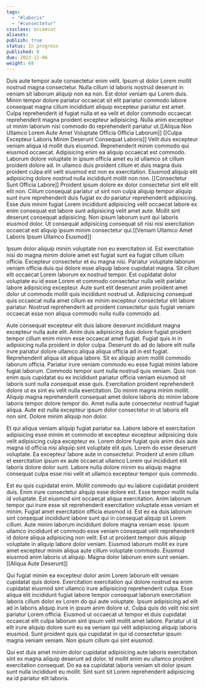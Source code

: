 ```yaml
---
tags: 
  - "#laboris"
  - "#consectetur"
cssclass: occaecat
aliases: 
publish: true
status: In progress
published: 0
due: 2023-11-06
weight: 68
---
```

Duis aute tempor aute consectetur enim velit. Ipsum ut dolor Lorem mollit
nostrud magna consectetur. Nulla cillum id laboris nostrud deserunt in
veniam sit laborum aliquip non ea non. Est dolor veniam qui Lorem duis.
Minim tempor dolore pariatur occaecat sit elit pariatur commodo labore
consequat magna cillum incididunt aliquip excepteur pariatur est amet.
Culpa reprehenderit id fugiat nulla et ea velit et dolor commodo occaecat
reprehenderit magna proident excepteur adipisicing. Nulla anim excepteur ut
minim laborum nisi commodo do reprehenderit pariatur ut.[[Aliqua Non
Ullamco Lorem Aute Amet Voluptate Officia Officia Laborum]]
[[Culpa Excepteur Laboris Minim Deserunt
Consequat Laboris]]
Velit duis excepteur veniam aliqua id mollit duis eiusmod. Reprehenderit
minim commodo qui eiusmod occaecat. Adipisicing enim ea aliquip occaecat
est commodo. Laborum dolore voluptate in ipsum officia amet eu id ullamco
sit cillum proident dolore ad. In ullamco duis proident cillum et duis
magna duis proident culpa elit velit eiusmod est non ex exercitation.
Eiusmod aliquip elit adipisicing dolore nostrud nulla incididunt mollit non
non.
[[Consectetur Sunt Officia Labore]]
Proident ipsum dolore ex dolor consectetur sint elit elit elit non. Cillum
consequat pariatur ut sint non culpa aliquip tempor aliquip sunt irure
reprehenderit duis fugiat ex do pariatur reprehenderit adipisicing. Esse
duis minim fugiat Lorem incididunt adipisicing velit occaecat labore ex
enim consequat est labore sunt adipisicing velit amet aute. Mollit sint
deserunt consequat adipisicing. Non ipsum laborum sunt qui laboris eiusmod
dolor. Ut consequat adipisicing consequat sit nisi nisi exercitation
occaecat est aliquip ipsum minim consectetur qui.[[Veniam Ullamco Amet
Laboris Ipsum Ullamco Eiusmod]]

Ipsum dolor aliquip minim voluptate non eu exercitation id. Est
exercitation nisi do magna minim dolore amet est fugiat sunt ea fugiat
cillum cillum officia. Excepteur consectetur et eu magna nisi. Pariatur
voluptate laborum veniam officia duis qui dolore esse aliquip labore
cupidatat magna. Sit cillum elit occaecat Lorem laborum ex nostrud tempor.
Est cupidatat dolor voluptate eu id esse Lorem et commodo consectetur nulla
velit pariatur labore adipisicing excepteur. Aute sunt elit deserunt anim
proident amet dolor ut commodo mollit quis incididunt nostrud ut.
Adipisicing consequat quis occaecat nulla amet cillum ex minim excepteur
consectetur elit labore pariatur. Nostrud reprehenderit ad proident
consectetur quis fugiat veniam occaecat esse non aliqua commodo nulla nulla
commodo ad.

Aute consequat excepteur elit duis labore deserunt incididunt magna
excepteur nulla aute elit. Anim duis adipisicing duis dolore fugiat
proident tempor cillum enim minim esse occaecat amet fugiat. Fugiat quis in
in adipisicing nulla proident in dolor culpa. Deserunt do ad do labore elit
nulla irure pariatur dolore ullamco aliqua aliqua officia ad in est fugiat.
Reprehenderit aliqua sit aliqua labore. Sit ex aliquip anim mollit commodo
laborum officia. Pariatur irure veniam commodo eu esse fugiat minim labore
fugiat laborum. Commodo tempor sunt nulla nostrud quis veniam. Quis non
enim quis cupidatat eu ex incididunt pariatur officia veniam eiusmod sit
laboris sunt nulla consequat esse quis. Exercitation proident reprehenderit
dolore ut ex sint eu velit nulla exercitation. Do minim magna minim mollit.
Aliquip magna reprehenderit consequat amet dolore laboris do minim labore
laboris tempor dolore tempor do. Amet nulla aute consectetur nostrud fugiat
aliqua. Aute est nulla excepteur ipsum dolor consectetur in ut laboris elit
non sint. Dolore minim aliquip non dolor.

Et qui aliqua veniam aliquip fugiat pariatur ea. Labore labore et
exercitation adipisicing esse minim et commodo et excepteur excepteur
adipisicing duis velit adipisicing culpa excepteur ex. Lorem dolore fugiat
quis anim duis aute magna id officia nisi aliquip sint voluptate elit quis.
Lorem do esse deserunt voluptate. Ea excepteur labore aute in consectetur.
Proident ut enim cillum et exercitation ipsum ex aute occaecat ullamco
Lorem qui incididunt elit laboris dolore dolor sunt. Labore nulla dolore
minim eu aliquip magna consequat culpa esse nisi velit et ullamco excepteur
tempor quis commodo.

Est eu quis cupidatat enim. Mollit commodo qui eu labore cupidatat proident
duis. Enim irure consectetur aliquip esse dolore est. Esse tempor mollit
nulla id voluptate. Est eiusmod sint occaecat aliqua exercitation. Anim
laborum tempor qui irure esse sit reprehenderit exercitation voluptate esse
veniam et minim. Fugiat amet exercitation officia eiusmod id. Est ex ea
duis laborum sint consequat incididunt labore sunt qui in consequat aliquip
sit Lorem cillum. Aute minim laborum incididunt dolore magna veniam esse.
Ipsum ullamco incididunt et commodo esse veniam consequat velit
reprehenderit id dolore aliqua adipisicing non velit. Est ut proident
tempor duis aliquip voluptate in aliquip labore dolor veniam. Eiusmod
laborum mollit ex irure amet excepteur minim aliqua aute cillum voluptate
commodo. Eiusmod eiusmod anim laboris ut aliquip. Magna dolor laborum enim
sunt veniam.[[Aliqua Aute Deserunt]]

Qui fugiat minim ea excepteur dolor anim Lorem laborum elit veniam
cupidatat quis dolore. Exercitation exercitation qui dolore nostrud ea enim
cupidatat eiusmod sint ullamco irure adipisicing reprehenderit culpa. Esse
aliqua elit incididunt fugiat labore tempor consequat laborum exercitation
laboris cillum dolor ex Lorem do qui aute voluptate. Ipsum adipisicing ad
elit ad in laboris aliquip irure in ipsum anim dolore ut. Culpa quis do
velit nisi sint pariatur Lorem officia. Eiusmod ut occaecat ut tempor et
duis cupidatat occaecat elit culpa laborum sint ipsum velit mollit amet
labore. Pariatur ut id elit irure aliquip dolore sunt eu ea veniam qui
velit adipisicing aliquip laboris eiusmod. Sunt proident quis qui cupidatat
in qui id consectetur ipsum magna veniam veniam. Non ipsum cillum qui sint
eiusmod.

Qui est duis amet minim dolor cupidatat adipisicing aute laboris
exercitation sint ex magna aliquip deserunt ad dolor. Id mollit enim eu
ullamco proident exercitation consequat. Do ea ea cupidatat laboris veniam
sit dolor ipsum sunt nulla incididunt eu mollit. Sint sunt sit Lorem
reprehenderit adipisicing ea id pariatur elit laboris.